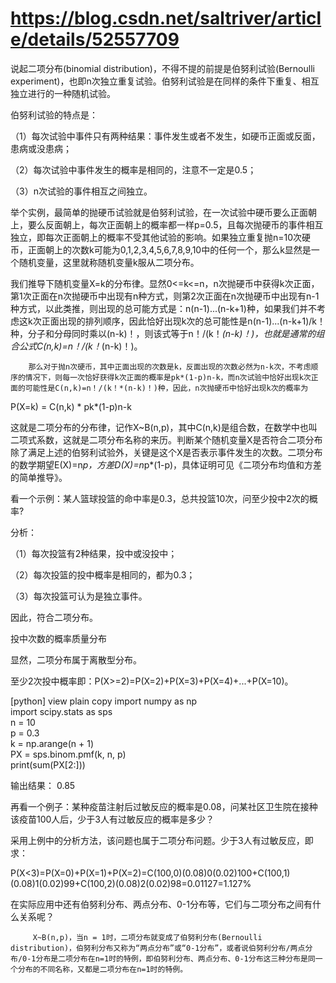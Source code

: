 # https://blog.csdn.net/saltriver/article/details/52557709

说起二项分布(binomial distribution)，不得不提的前提是伯努利试验(Bernoulli experiment)，也即n次独立重复试验。伯努利试验是在同样的条件下重复、相互独立进行的一种随机试验。

   伯努利试验的特点是：

（1）每次试验中事件只有两种结果：事件发生或者不发生，如硬币正面或反面，患病或没患病；

（2）每次试验中事件发生的概率是相同的，注意不一定是0.5；

（3）n次试验的事件相互之间独立。

   举个实例，最简单的抛硬币试验就是伯努利试验，在一次试验中硬币要么正面朝上，要么反面朝上，每次正面朝上的概率都一样p=0.5，且每次抛硬币的事件相互独立，即每次正面朝上的概率不受其他试验的影响。如果独立重复抛n=10次硬币，正面朝上的次数k可能为0,1,2,3,4,5,6,7,8,9,10中的任何一个，那么k显然是一个随机变量，这里就称随机变量k服从二项分布。

  

   

   我们推导下随机变量X=k的分布律。显然0<=k<=n，n次抛硬币中获得k次正面，第1次正面在n次抛硬币中出现有n种方式，则第2次正面在n次抛硬币中出现有n-1种方式，以此类推，则出现的总可能方式是：n(n-1)...(n-k+1)种，如果我们并不考虑这k次正面出现的排列顺序，因此恰好出现k次的总可能性是n(n-1)...(n-k+1)/k！种，分子和分母同时乘以(n-k)！，则该式等于n！/(k！*(n-k)！)，也就是通常的组合公式C(n,k)=n！/(k！*(n-k)！)。

        那么对于抛n次硬币，其中正面出现的次数是k，反面出现的次数必然为n-k次，不考虑顺序的情况下，则每一次恰好获得k次正面的概率是pk*(1-p)n-k，而n次试验中恰好出现k次正面的可能性是C(n,k)=n！/(k！*(n-k)！)种，因此，n次抛硬币中恰好出现k次的概率为

P(X=k) = C(n,k) * pk*(1-p)n-k

这就是二项分布的分布律，记作X~B(n,p)，其中C(n,k)是组合数，在数学中也叫二项式系数，这就是二项分布名称的来历。判断某个随机变量X是否符合二项分布除了满足上述的伯努利试验外，关键是这个X是否表示事件发生的次数。二项分布的数学期望E(X)=n*p，方差D(X)=n*p*(1-p)，具体证明可见《二项分布均值和方差的简单推导》。

   看一个示例：某人篮球投篮的命中率是0.3，总共投篮10次，问至少投中2次的概率?

分析：

（1）每次投篮有2种结果，投中或没投中；

（2）每次投篮的投中概率是相同的，都为0.3；

（3）每次投篮可认为是独立事件。

 因此，符合二项分布。



投中次数的概率质量分布

   显然，二项分布属于离散型分布。


   至少2次投中概率即：P(X>=2)=P(X=2)+P(X=3)+P(X=4)+...+P(X=10)。

[python] view plain copy
import numpy as np  
import scipy.stats as sps  
n = 10  
p = 0.3  
k = np.arange(n + 1)  
PX = sps.binom.pmf(k, n, p)  
print(sum(PX[2:]))  

输出结果：
0.85


   再看一个例子：某种疫苗注射后过敏反应的概率是0.08，问某社区卫生院在接种该疫苗100人后，少于3人有过敏反应的概率是多少？

采用上例中的分析方法，该问题也属于二项分布问题。少于3人有过敏反应，即求：

P(X<3)=P(X=0)+P(X=1)+P(X=2)=C(100,0)(0.08)0(0.02)100+C(100,1)(0.08)1(0.02)99+C(100,2)(0.08)2(0.02)98=0.01127=1.127%



   在实际应用中还有伯努利分布、两点分布、0-1分布等，它们与二项分布之间有什么关系呢？

         X~B(n,p)，当n = 1时，二项分布就变成了伯努利分布(Bernoulli distribution)，伯努利分布又称为“两点分布”或“0-1分布”，或者说伯努利分布/两点分布/0-1分布是二项分布在n=1时的特例，即伯努利分布、两点分布、0-1分布这三种分布是同一个分布的不同名称，又都是二项分布在n=1时的特例。